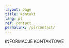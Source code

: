 ```yaml
---
layout: page
title: kontakt
lang: pl
ref: contact
permalink: /pl/contact/
---
```


INFORMACJE KONTAKTOWE

